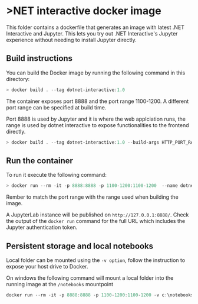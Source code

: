 # >NET interactive docker image

This folder contains a dockerfile that generates an image with latest .NET Interactive and Jupyter. This lets you try out .NET Interactive's Jupyter experience without needing to install Jupyter directly.

## Build instructions

You can build the Docker image by running the following command in this directory:

```powershell
> docker build . --tag dotnet-interactive:1.0
```

The container exposes port 8888 and the port range 1100-1200. A different port range can be specified at build time.

Port 8888 is used by Jupyter and it is where the web applciation runs, the range is used by dotnet interactive to expose functionalities to the frontend directly.

```powershell
> docker build . --tag dotnet-interactive:1.0 --build-args HTTP_PORT_RANGE=1000-1100
```

## Run the container

To run it execute the following command:

```powershell
> docker run --rm -it -p 8888:8888 -p 1100-1200:1100-1200  --name dotnet-interactive-image dotnet-interactive:1.0
```

Rember to match the port range with the range used when building the image.

A JupyterLab instance will be published on `http://127.0.0.1:8888/`. Check the output of the `docker run` command for the full URL which includes the Jupyter authentication token.

## Persistent storage and local notebooks

Local folder can be mounted using the ```-v option```, follow the instruction to expose your host drive to Docker.

On windows the following command will mount a local folder into the running image at the ```/notebooks``` mountpoint

```powershell
docker run --rm -it -p 8888:8888 -p 1100-1200:1100-1200 -v c:\notebooks:/notebooks --name dotnet-interactive-image dotnet-interactive:1.0
```